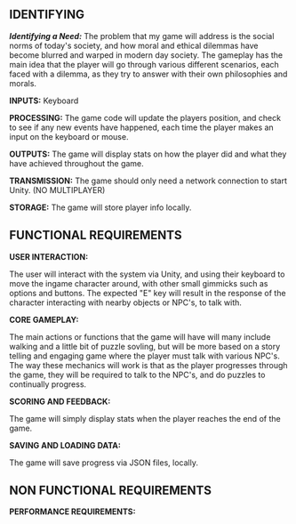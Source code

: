 ## IDENTIFYING

***Identifying a Need:*** The problem that my game will address is the social norms of today's society, and how moral and ethical dilemmas have become blurred and warped in modern day society. The gameplay has the main idea that the player will go through various different scenarios, each faced with a dilemma, as they try to answer with their own philosophies and morals.

**INPUTS:** Keyboard

**PROCESSING:** The game code will update the players position, and check to see if any new events have happened, each time the player makes an input on the keyboard or mouse.

**OUTPUTS:** The game will display stats on how the player did and what they have achieved throughout the game.

**TRANSMISSION:** The game should only need a network connection to start Unity. (NO MULTIPLAYER)

**STORAGE:** The game will store player info locally.



## FUNCTIONAL REQUIREMENTS

**USER INTERACTION:** 

The user will interact with the system via Unity, and using their keyboard to move the ingame character around, with other small gimmicks such as options and buttons. The expected "E" key will result in the response of the character interacting with nearby objects or NPC's, to talk with.

**CORE GAMEPLAY:**

The main actions or functions that the game will have will many include walking and a little bit of puzzle sovling, but will be more based on a story telling and engaging game where the player must talk with various NPC's. The way these mechanics will work is that as the player progresses through the game, they will be required to talk to the NPC's, and do puzzles to continually progress.

**SCORING AND FEEDBACK:**

The game will simply display stats when the player reaches the end of the game.

**SAVING AND LOADING DATA:**

The game will save progress via JSON files, locally.


## NON FUNCTIONAL REQUIREMENTS

**PERFORMANCE REQUIREMENTS:**




